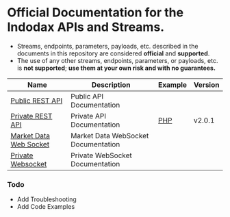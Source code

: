 # Official Documentation for the Indodax APIs and Streams.

* Streams, endpoints, parameters, payloads, etc. described in the documents in this repository are considered **official** and **supported**.
* The use of any other streams, endpoints, parameters, or payloads, etc. is **not supported**; **use them at your own risk and with no guarantees.**


Name | Description | Example | Version
------------ | ------------ | ------------ | ------------
[Public REST API](./Public-RestAPI.md) | Public API Documentation | |
[Private REST API](./Private-RestAPI.md) | Private API Documentation | [PHP](./example/Private-RestAPI-php.md) | v2.0.1 
[Market Data Web Socket](./Marketdata-websocket.md) | Market Data WebSocket Documentation | |
[Private Websocket](./Private-websocket.md) | Private WebSocket Documentation | |


### Todo
 - Add Troubleshooting 
 - Add Code Examples